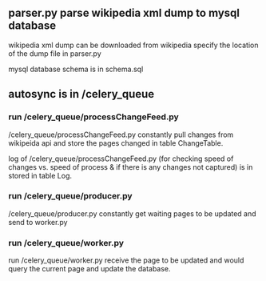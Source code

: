 ## parser.py parse wikipedia xml dump to mysql database
wikipedia xml dump can be downloaded from wikipedia
specify the location of the dump file in parser.py

mysql database schema is in schema.sql

## autosync is in /celery_queue
### run /celery_queue/processChangeFeed.py
/celery_queue/processChangeFeed.py constantly pull changes from wikipeida api and store the pages changed in table ChangeTable.

log of /celery_queue/processChangeFeed.py (for checking speed of changes vs. speed of process & if there is any changes not captured) is in stored in table Log.

### run /celery_queue/producer.py
/celery_queue/producer.py constantly get waiting pages to be updated and send to worker.py

### run /celery_queue/worker.py
run /celery_queue/worker.py receive the page to be updated and would query the current page and update the database.

